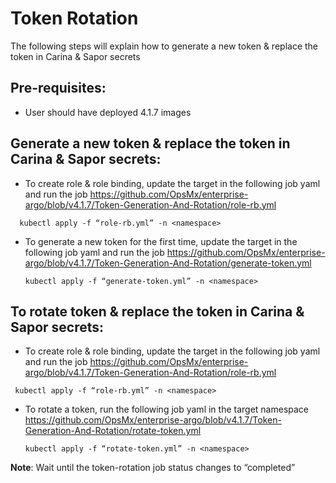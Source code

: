# Token Rotation

The following steps will explain how to generate a new token & replace the token in Carina & Sapor secrets

## Pre-requisites: 

- User should have deployed 4.1.7 images

## Generate a new token & replace the token in Carina & Sapor secrets:

-  To create role & role binding, update the target <namespace> in the following job yaml and run the job <https://github.com/OpsMx/enterprise-argo/blob/v4.1.7/Token-Generation-And-Rotation/role-rb.yml>

 ```console
   kubectl apply -f “role-rb.yml” -n <namespace>
   ```
- To generate a new token for the first time, update the target <namespace> in the following job yaml and run the job <https://github.com/OpsMx/enterprise-argo/blob/v4.1.7/Token-Generation-And-Rotation/generate-token.yml>

   ```console
  kubectl apply -f “generate-token.yml” -n <namespace>
  ```
## To rotate token & replace the token in Carina & Sapor secrets:

-  To create role & role binding, update the target <namespace> in the following job yaml and run the job <https://github.com/OpsMx/enterprise-argo/blob/v4.1.7/Token-Generation-And-Rotation/role-rb.yml>

  ```console
   kubectl apply -f “role-rb.yml” -n <namespace>
   ```

- To rotate a token, run the following job yaml in the target namespace <https://github.com/OpsMx/enterprise-argo/blob/v4.1.7/Token-Generation-And-Rotation/rotate-token.yml>

   ```console
   kubectl apply -f “rotate-token.yml” -n <namespace>
   ``` 
**Note**: Wait until the token-rotation job status changes to “completed”
